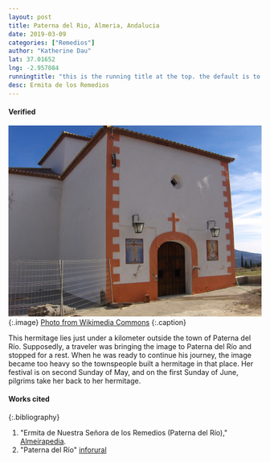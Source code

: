 ```yaml
---
layout: post
title: Paterna del Rio, Almeria, Andalucia
date: 2019-03-09
categories: ["Remedios"]
author: "Katherine Dau"
lat: 37.01652
lng: -2.957084
runningtitle: "this is the running title at the top. the default is to display the site title, so to activate the running title you will need to uncomment in the post.html layout"
desc: Ermita de los Remedios
---
```

#### Verified
![Ermita de Ntra. Sra. de los Remedios](images/paterna-del-rio-rem.jpg)
   {:.image}
[Photo from Wikimedia Commons](https://commons.wikimedia.org/wiki/File:Ermita_Paterna.JPG)
   {:.caption}

This hermitage lies just under a kilometer outside the town of Paterna del Río. Supposedly, a traveler was bringing the image to Paterna del Río and stopped for a rest. When he was ready to continue his journey, the image became too heavy so the townspeople built a hermitage in that place. Her festival is on second Sunday of May, and on the first Sunday of June, pilgrims take her back to her hermitage.

#### Works cited

{:.bibliography}
1. "Ermita de Nuestra Señora de los Remedios (Paterna del Río)," [Almeírapedia](https://almeriapedia.wikanda.es/wiki/Ermita_de_Nuestra_Se%C3%B1ora_de_los_Remedios_(Paterna_del_R%C3%ADo)).
2. "Paterna del Río" [inforural](http://www.inforural.com/vermunicipio/almeria/paternadelrio)
